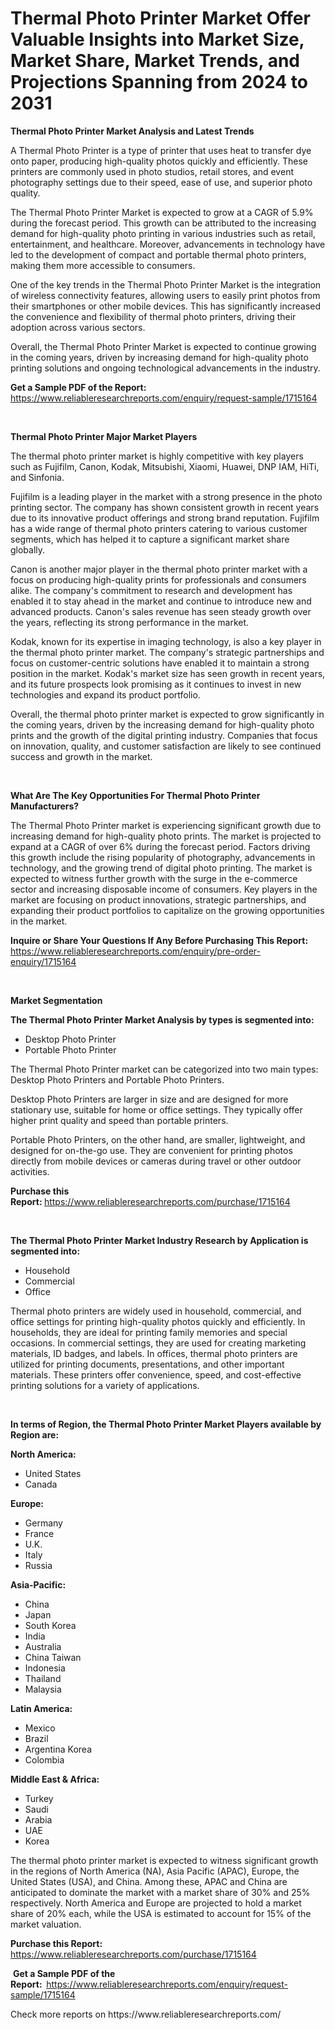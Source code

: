 <p><h1>Thermal Photo Printer Market Offer Valuable Insights into Market Size, Market Share, Market Trends, and Projections Spanning from 2024 to 2031</h1></p><p><strong>Thermal Photo Printer Market Analysis and Latest Trends</strong></p>
<p><p>A Thermal Photo Printer is a type of printer that uses heat to transfer dye onto paper, producing high-quality photos quickly and efficiently. These printers are commonly used in photo studios, retail stores, and event photography settings due to their speed, ease of use, and superior photo quality.</p><p>The Thermal Photo Printer Market is expected to grow at a CAGR of 5.9% during the forecast period. This growth can be attributed to the increasing demand for high-quality photo printing in various industries such as retail, entertainment, and healthcare. Moreover, advancements in technology have led to the development of compact and portable thermal photo printers, making them more accessible to consumers.</p><p>One of the key trends in the Thermal Photo Printer Market is the integration of wireless connectivity features, allowing users to easily print photos from their smartphones or other mobile devices. This has significantly increased the convenience and flexibility of thermal photo printers, driving their adoption across various sectors.</p><p>Overall, the Thermal Photo Printer Market is expected to continue growing in the coming years, driven by increasing demand for high-quality photo printing solutions and ongoing technological advancements in the industry.</p></p>
<p><strong>Get a Sample PDF of the Report:&nbsp;</strong> <a href="https://www.reliableresearchreports.com/enquiry/request-sample/1715164">https://www.reliableresearchreports.com/enquiry/request-sample/1715164</a></p>
<p>&nbsp;</p>
<p><strong>Thermal Photo Printer Major Market Players</strong></p>
<p><p>The thermal photo printer market is highly competitive with key players such as Fujifilm, Canon, Kodak, Mitsubishi, Xiaomi, Huawei, DNP IAM, HiTi, and Sinfonia. </p><p>Fujifilm is a leading player in the market with a strong presence in the photo printing sector. The company has shown consistent growth in recent years due to its innovative product offerings and strong brand reputation. Fujifilm has a wide range of thermal photo printers catering to various customer segments, which has helped it to capture a significant market share globally.</p><p>Canon is another major player in the thermal photo printer market with a focus on producing high-quality prints for professionals and consumers alike. The company's commitment to research and development has enabled it to stay ahead in the market and continue to introduce new and advanced products. Canon's sales revenue has seen steady growth over the years, reflecting its strong performance in the market.</p><p>Kodak, known for its expertise in imaging technology, is also a key player in the thermal photo printer market. The company's strategic partnerships and focus on customer-centric solutions have enabled it to maintain a strong position in the market. Kodak's market size has seen growth in recent years, and its future prospects look promising as it continues to invest in new technologies and expand its product portfolio.</p><p>Overall, the thermal photo printer market is expected to grow significantly in the coming years, driven by the increasing demand for high-quality photo prints and the growth of the digital printing industry. Companies that focus on innovation, quality, and customer satisfaction are likely to see continued success and growth in the market.</p></p>
<p>&nbsp;</p>
<p><strong>What Are The Key Opportunities For Thermal Photo Printer Manufacturers?</strong></p>
<p><p>The Thermal Photo Printer market is experiencing significant growth due to increasing demand for high-quality photo prints. The market is projected to expand at a CAGR of over 6% during the forecast period. Factors driving this growth include the rising popularity of photography, advancements in technology, and the growing trend of digital photo printing. The market is expected to witness further growth with the surge in the e-commerce sector and increasing disposable income of consumers. Key players in the market are focusing on product innovations, strategic partnerships, and expanding their product portfolios to capitalize on the growing opportunities in the market.</p></p>
<p><strong>Inquire or Share Your Questions If Any Before Purchasing This Report:</strong> <a href="https://www.reliableresearchreports.com/enquiry/pre-order-enquiry/1715164">https://www.reliableresearchreports.com/enquiry/pre-order-enquiry/1715164</a></p>
<p>&nbsp;</p>
<p><strong>Market Segmentation</strong></p>
<p><strong>The Thermal Photo Printer Market Analysis by types is segmented into:</strong></p>
<p><ul><li>Desktop Photo Printer</li><li>Portable Photo Printer</li></ul></p>
<p><p>The Thermal Photo Printer market can be categorized into two main types: Desktop Photo Printers and Portable Photo Printers. </p><p>Desktop Photo Printers are larger in size and are designed for more stationary use, suitable for home or office settings. They typically offer higher print quality and speed than portable printers.</p><p>Portable Photo Printers, on the other hand, are smaller, lightweight, and designed for on-the-go use. They are convenient for printing photos directly from mobile devices or cameras during travel or other outdoor activities.</p></p>
<p><strong>Purchase this Report:&nbsp;</strong><a href="https://www.reliableresearchreports.com/purchase/1715164">https://www.reliableresearchreports.com/purchase/1715164</a></p>
<p>&nbsp;</p>
<p><strong>The Thermal Photo Printer Market Industry Research by Application is segmented into:</strong></p>
<p><ul><li>Household</li><li>Commercial</li><li>Office</li></ul></p>
<p><p>Thermal photo printers are widely used in household, commercial, and office settings for printing high-quality photos quickly and efficiently. In households, they are ideal for printing family memories and special occasions. In commercial settings, they are used for creating marketing materials, ID badges, and labels. In offices, thermal photo printers are utilized for printing documents, presentations, and other important materials. These printers offer convenience, speed, and cost-effective printing solutions for a variety of applications.</p></p>
<p>&nbsp;</p>
<p><strong>In terms of Region, the Thermal Photo Printer Market Players available by Region are:</strong></p>
<p>
    <p> <strong> North America: </strong>
        <ul>
            <li>United States</li>
            <li>Canada</li>
        </ul>
        </p> 
    <p> <strong> Europe: </strong>
        <ul>
            <li>Germany</li>
            <li>France</li>
            <li>U.K.</li>
            <li>Italy</li>
            <li>Russia</li>
        </ul>
        </p> 
    <p> <strong> Asia-Pacific: </strong>
        <ul>
            <li>China</li>
            <li>Japan</li>
            <li>South Korea</li>
            <li>India</li>
            <li>Australia</li>
            <li>China Taiwan</li>
            <li>Indonesia</li>
            <li>Thailand</li>
            <li>Malaysia</li>
        </ul>
        </p> 
    <p> <strong> Latin America: </strong>
        <ul>
            <li>Mexico</li>
            <li>Brazil</li>
            <li>Argentina Korea</li>
            <li>Colombia</li>
        </ul>
        </p> 
    <p> <strong> Middle East & Africa: </strong>
        <ul>
            <li>Turkey</li>
            <li>Saudi</li>
            <li>Arabia</li>
            <li>UAE</li>
            <li>Korea</li>
        </ul>
    </p>
    </p>
<p><p>The thermal photo printer market is expected to witness significant growth in the regions of North America (NA), Asia Pacific (APAC), Europe, the United States (USA), and China. Among these, APAC and China are anticipated to dominate the market with a market share of 30% and 25% respectively. North America and Europe are projected to hold a market share of 20% each, while the USA is estimated to account for 15% of the market valuation.</p></p>
<p><strong>Purchase this Report: </strong><a href="https://www.reliableresearchreports.com/purchase/1715164">https://www.reliableresearchreports.com/purchase/1715164</a></p>
<p>&nbsp;<strong>Get a Sample PDF of the Report:&nbsp;&nbsp;</strong><a href="https://www.reliableresearchreports.com/enquiry/request-sample/1715164">https://www.reliableresearchreports.com/enquiry/request-sample/1715164</a></p>
<p><strong></strong></p>
<p>Check more reports on https://www.reliableresearchreports.com/</p>